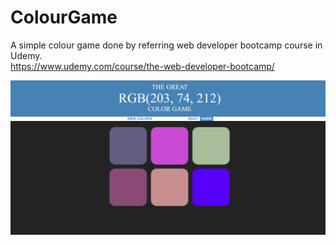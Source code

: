 # ColourGame
A simple colour game done by referring web developer bootcamp course in Udemy.  
https://www.udemy.com/course/the-web-developer-bootcamp/  

![alt text](https://github.com/Abhicake/ColourGame/blob/master/Screenshot%20(3).png)
